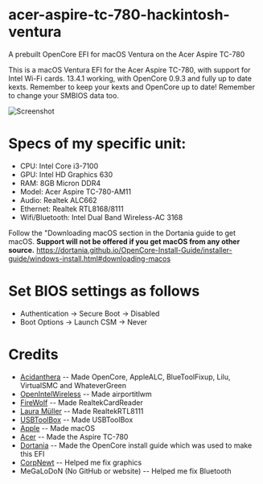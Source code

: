 # acer-aspire-tc-780-hackintosh-ventura
 A prebuilt OpenCore EFI for macOS Ventura on the Acer Aspire TC-780

This is a macOS Ventura EFI for the Acer Aspire TC-780, with support for Intel Wi-Fi cards. 13.4.1 working, with OpenCore 0.9.3 and fully up to date kexts. Remember to keep your kexts and OpenCore up to date! Remember to change your SMBIOS data too.

![Screenshot](https://github.com/Lost-Entrepreneur439/acer-aspire-tc-780-hackintosh-ventura/blob/main/psrklly684wa1.png)

# Specs of my specific unit:

* CPU: Intel Core i3-7100
* GPU: Intel HD Graphics 630
* RAM: 8GB Micron DDR4
* Model: Acer Aspire TC-780-AM11
* Audio: Realtek ALC662
* Ethernet: Realtek RTL8168/8111
* Wifi/Bluetooth: Intel Dual Band Wireless-AC 3168

Follow the "Downloading macOS section in the Dortania guide to get macOS. **Support will not be offered if you get macOS from any other source.** https://dortania.github.io/OpenCore-Install-Guide/installer-guide/windows-install.html#downloading-macos

# Set BIOS settings as follows

* Authentication -> Secure Boot -> Disabled
* Boot Options -> Launch CSM -> Never

# Credits

* [Acidanthera](https://github.com/acidanthera) -- Made OpenCore, AppleALC, BlueToolFixup, Lilu, VirtualSMC and WhateverGreen
* [OpenIntelWireless](https://github.com/OpenIntelWireless) -- Made airportitlwm
* [FireWolf](https://github.com/0xFireWolf) -- Made RealtekCardReader
* [Laura Müller](https://github.com/Mieze) -- Made RealtekRTL8111 
* [USBToolBox](https://github.com/USBToolBox) -- Made USBToolBox
* [Apple](https://www.apple.com/ca/) -- Made macOS
* [Acer](https://www.acer.com/us-en) -- Made the Aspire TC-780
* [Dortania](https://github.com/dortania) -- Made the OpenCore install guide which was used to make this EFI
* [CorpNewt](https://github.com/corpnewt) -- Helped me fix graphics
* MeGaLoDoN (No GitHub or website) -- Helped me fix Bluetooth
